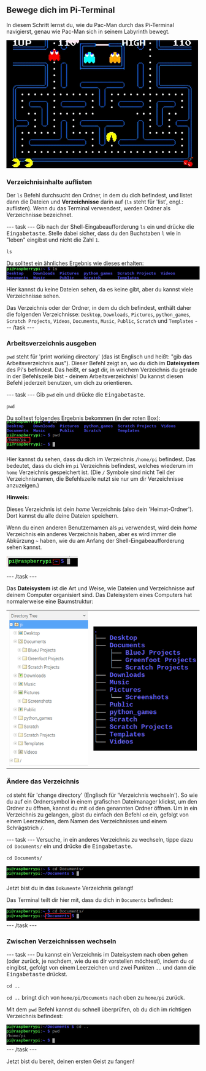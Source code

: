 ## Bewege dich im Pi-Terminal

In diesem Schritt lernst du, wie du Pac-Man durch das Pi-Terminal navigierst, genau wie Pac-Man sich in seinem Labyrinth bewegt.

![Pacman Gif](images/pacmangiphy.gif)

### Verzeichnisinhalte auflisten

Der `ls` Befehl durchsucht den Ordner, in dem du dich befindest, und listet dann die Dateien und **Verzeichnisse** darin auf (`ls` steht für 'list', engl.: auflisten). Wenn du das Terminal verwendest, werden Ordner als Verzeichnisse bezeichnet.

\--- task \--- Gib nach der Shell-Eingabeaufforderung `ls` ein und drücke die <kbd>Eingabetaste</kbd>. Stelle dabei sicher, dass du den Buchstaben `l` wie in "leben" eingibst und nicht die Zahl `1`.

    ls
    

Du solltest ein ähnliches Ergebnis wie dieses erhalten: ![LS Befehl](images/lscommand.png)

Hier kannst du keine Dateien sehen, da es keine gibt, aber du kannst viele Verzeichnisse sehen.

Das Verzeichnis oder der Ordner, in dem du dich befindest, enthält daher die folgenden Verzeichnisse: `Desktop`, `Downloads`, `Pictures`, `python_games`, `Scratch Projects`, `Videos`, `Documents`, `Music`, `Public`, `Scratch` und `Templates` \--- /task \---

### Arbeitsverzeichnis ausgeben

`pwd` steht für 'print working directory' (das ist Englisch und heißt: "gib das Arbeitsverzeichnis aus"). Dieser Befehl zeigt an, wo du dich im **Dateisystem** des Pi's befindest. Das heißt, er sagt dir, in welchem Verzeichnis du gerade in der Befehlszeile bist - deinem Arbeitsverzeichnis! Du kannst diesen Befehl jederzeit benutzen, um dich zu orientieren.

\--- task \--- Gib `pwd` ein und drücke die <kbd>Eingabetaste</kbd>.

    pwd
    

Du solltest folgendes Ergebnis bekommen (in der roten Box): ![PWD Befehl](images/pwdcommand.png)

Hier kannst du sehen, dass du dich im Verzeichnis `/home/pi` befindest. Das bedeutet, dass du dich im `pi` Verzeichnis befindest, welches wiederum im `home` Verzeichnis gespeichert ist. (Die `/` Symbole sind nicht Teil der Verzeichnisnamen, die Befehlszeile nutzt sie nur um dir Verzeichnisse anzuzeigen.)

**Hinweis:**

Dieses Verzeichnis ist dein *home* Verzeichnis (also dein 'Heimat-Ordner'). Dort kannst du alle deine Dateien speichern.

Wenn du einen anderen Benutzernamen als `pi` verwendest, wird dein *home* Verzeichnis ein anderes Verzeichnis haben, aber es wird immer die Abkürzung `~` haben, wie du am Anfang der Shell-Eingabeaufforderung sehen kannst.

![Shell-Eingabeaufforderung mit ~ markiert](images/hometilda.png)

\--- /task \---

Das **Dateisystem** ist die Art und Weise, wie Dateien und Verzeichnisse auf deinem Computer organisiert sind. Das Dateisystem eines Computers hat normalerweise eine Baumstruktur:

|                                         |                                   |
|:---------------------------------------:|:---------------------------------:|
| ![Dateimanager](images/filemanager.png) | ![Dateibaum](images/filetree.png) |


### Ändere das Verzeichnis

`cd` steht für 'change directory' (Englisch für 'Verzeichnis wechseln'). So wie du auf ein Ordnersymbol in einem grafischen Dateimanager klickst, um den Ordner zu öffnen, kannst du mit `cd` den genannten Ordner öffnen. Um in ein Verzeichnis zu gelangen, gibst du einfach den Befehl `cd` ein, gefolgt von einem Leerzeichen, dem Namen des Verzeichnisses und einem Schrägstrich `/`.

\--- task \--- Versuche, in ein anderes Verzeichnis zu wechseln, tippe dazu `cd Documents/` ein und drücke die <kbd>Eingabetaste</kbd>.

    cd Documents/
    

![CD Documents](images/cddocuments.png)

Jetzt bist du in das `Dokumente` Verzeichnis gelangt!

Das Terminal teilt dir hier mit, dass du dich in `Documents` befindest:

![CD Documents Pfad](images/cddocumentspath.png) \--- /task \---

### Zwischen Verzeichnissen wechseln

\--- task \--- Du kannst ein Verzeichnis im Dateisystem nach oben gehen (oder zurück, je nachdem, wie du es dir vorstellen möchtest), indem du `cd` eingibst, gefolgt von einem Leerzeichen und zwei Punkten `..` und dann die <kbd>Eingabetaste</kbd> drückst.

    cd ..
    

`cd ..` bringt dich von `home/pi/Documents` nach oben zu `home/pi` zurück.

Mit dem `pwd` Befehl kannst du schnell überprüfen, ob du dich im richtigen Verzeichnis befindest:

![CD PunktPunkt Befehl](images/cddotdotcommand.png) \--- /task \---

Jetzt bist du bereit, deinen ersten Geist zu fangen!